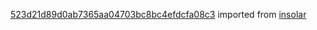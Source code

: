 [523d21d89d0ab7365aa04703bc8bc4efdcfa08c3](https://github.com/insolar/insolar/commit/523d21d89d0ab7365aa04703bc8bc4efdcfa08c3) imported from [insolar](https://github.com/insolar/insolar)
